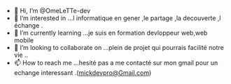 - 👋 Hi, I’m @OmeLeTTe-dev
- 👀 I’m interested in ...l informatique en gener ,le partage ,la decouverte ,l échange .
- 🌱 I’m currently learning ...je suis en formation devloppeur web,web mobile
- 💞️ I’m looking to collaborate on ...plein de projet qui pourrais facilité notre vie ..
- 📫 How to reach me ...hesité pas a me contacté sur mon gmail pour un echange interessant .(mickdevpro@Gmail.com)

<!---
OmeLeTTe-dev/OmeLeTTe-dev is a ✨ special ✨ repository because its `README.md` (this file) appears on your GitHub profile.
You can click the Preview link to take a look at your changes.
--->
